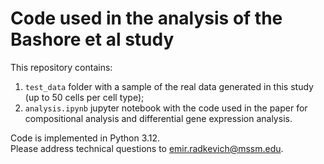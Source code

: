 # Code used in the analysis of the Bashore et al study

This repository contains:
1. `test_data` folder with a sample of the real data generated in this study (up to 50 cells per cell type);
2. `analysis.ipynb` jupyter notebook with the code used in the paper for compositional analysis and differential gene expression analysis.  

Code is implemented in Python 3.12.  
Please address technical questions to emir.radkevich@mssm.edu.
